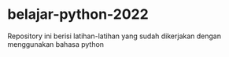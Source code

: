 # belajar-python-2022
Repository ini berisi latihan-latihan yang sudah dikerjakan dengan menggunakan bahasa python
